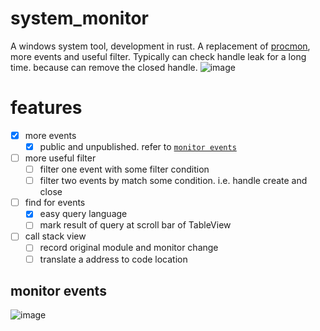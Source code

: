# system_monitor
A windows system tool, development in rust. A replacement of [procmon](https://learn.microsoft.com/zh-cn/sysinternals/downloads/procmon), more events and useful filter. Typically can check handle leak for a long time. because can remove the closed handle.
![image](https://github.com/wuanzhuan/system_monitor/assets/11628049/a1cbd86e-eeb7-4edb-9898-ce2bf2c74959)

# features
- [x] more events
  - [x] public and unpublished. refer to [`monitor events`](#monitor-events)
- [ ] more useful filter
  - [ ] filter one event with some filter condition
  - [ ] filter two events by match some condition. i.e. handle create and close
- [ ] find for events
  - [x] easy query language
  - [ ] mark result of query at scroll bar of TableView
- [ ] call stack view
  - [ ] record original module and monitor change
  - [ ] translate a address to code location

## monitor events
![image](https://github.com/wuanzhuan/system_monitor/assets/11628049/8956c35a-031e-4045-92db-aa4d906a004d)


